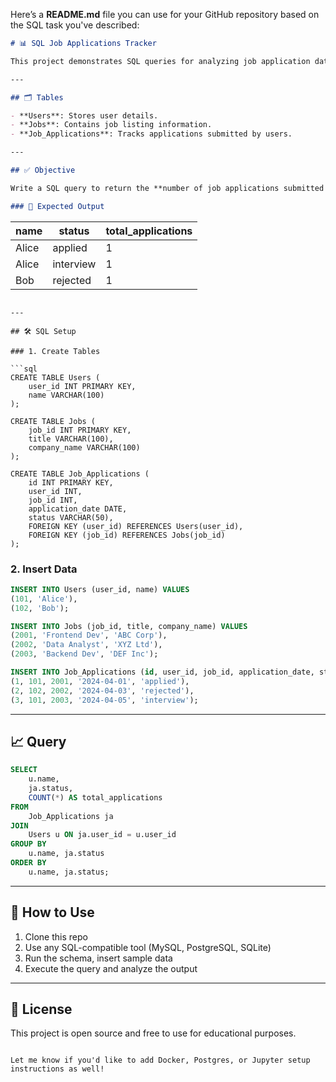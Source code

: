 Here’s a **README.md** file you can use for your GitHub repository based on the SQL task you've described:

```markdown
# 📊 SQL Job Applications Tracker

This project demonstrates SQL queries for analyzing job application data. It includes schema creation, data insertion, and aggregation logic to generate insights from user application activity.

---

## 🗂️ Tables

- **Users**: Stores user details.
- **Jobs**: Contains job listing information.
- **Job_Applications**: Tracks applications submitted by users.

---

## ✅ Objective

Write a SQL query to return the **number of job applications submitted by each user**, grouped by **application status**.

### 📌 Expected Output

```

| name  | status    | total\_applications |
| ----- | --------- | ------------------- |
| Alice | applied   | 1                   |
| Alice | interview | 1                   |
| Bob   | rejected  | 1                   |

````

---

## 🛠️ SQL Setup

### 1. Create Tables

```sql
CREATE TABLE Users (
    user_id INT PRIMARY KEY,
    name VARCHAR(100)
);

CREATE TABLE Jobs (
    job_id INT PRIMARY KEY,
    title VARCHAR(100),
    company_name VARCHAR(100)
);

CREATE TABLE Job_Applications (
    id INT PRIMARY KEY,
    user_id INT,
    job_id INT,
    application_date DATE,
    status VARCHAR(50),
    FOREIGN KEY (user_id) REFERENCES Users(user_id),
    FOREIGN KEY (job_id) REFERENCES Jobs(job_id)
);
````

### 2. Insert Data

```sql
INSERT INTO Users (user_id, name) VALUES
(101, 'Alice'),
(102, 'Bob');

INSERT INTO Jobs (job_id, title, company_name) VALUES
(2001, 'Frontend Dev', 'ABC Corp'),
(2002, 'Data Analyst', 'XYZ Ltd'),
(2003, 'Backend Dev', 'DEF Inc');

INSERT INTO Job_Applications (id, user_id, job_id, application_date, status) VALUES
(1, 101, 2001, '2024-04-01', 'applied'),
(2, 102, 2002, '2024-04-03', 'rejected'),
(3, 101, 2003, '2024-04-05', 'interview');
```

---

## 📈 Query

```sql
SELECT 
    u.name,
    ja.status,
    COUNT(*) AS total_applications
FROM 
    Job_Applications ja
JOIN 
    Users u ON ja.user_id = u.user_id
GROUP BY 
    u.name, ja.status
ORDER BY 
    u.name, ja.status;
```

---

## 🚀 How to Use

1. Clone this repo
2. Use any SQL-compatible tool (MySQL, PostgreSQL, SQLite)
3. Run the schema, insert sample data
4. Execute the query and analyze the output

---

## 📄 License

This project is open source and free to use for educational purposes.

```

Let me know if you'd like to add Docker, Postgres, or Jupyter setup instructions as well!
```

